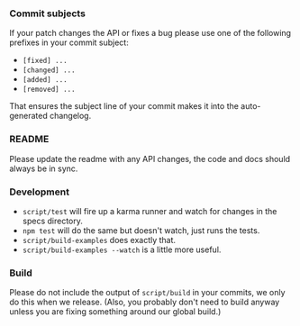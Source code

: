 ### Commit subjects

If your patch changes the API or fixes a bug please use one of the
following prefixes in your commit subject:

- `[fixed] ...`
- `[changed] ...`
- `[added] ...`
- `[removed] ...`

That ensures the subject line of your commit makes it into the
auto-generated changelog.

### README

Please update the readme with any API changes, the code and docs should
always be in sync.

### Development

- `script/test` will fire up a karma runner and watch for changes in the
  specs directory.
- `npm test` will do the same but doesn't watch, just runs the tests.
- `script/build-examples` does exactly that.
- `script/build-examples --watch` is a little more useful.

### Build

Please do not include the output of `script/build` in your commits, we
only do this when we release. (Also, you probably don't need to build
anyway unless you are fixing something around our global build.)

